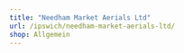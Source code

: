 ```yaml
---
title: "Needham Market Aerials Ltd"
url: /ipswich/needham-market-aerials-ltd/
shop: Allgemein
---
```

